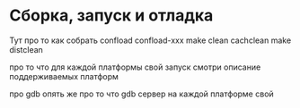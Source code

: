 # Сборка, запуск и отладка

Тут про то как собрать 
confload
confload-xxx
make clean cachclean
make distclean


про то что для каждой платформы свой запуск
смотри описание поддерживаемых платформ

про gdb
опять же про то что gdb сервер на каждой платформе свой



